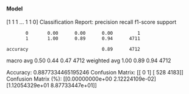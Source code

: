 #### Model
[1 1 1 ... 1 1 0]
Classification Report:
              precision    recall  f1-score   support

           0       0.00      0.00      0.00         1
           1       1.00      0.89      0.94      4711

    accuracy                           0.89      4712
   macro avg       0.50      0.44      0.47      4712
weighted avg       1.00      0.89      0.94      4712

Accuracy: 0.8877334465195246
Confusion Matrix:
[[   0    1]
 [ 528 4183]]
Confusion Matrix (%):
[[0.00000000e+00 2.12224109e-02]
 [1.12054329e+01 8.87733447e+01]]
